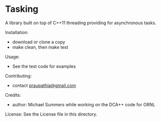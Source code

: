 # Tasking
A library built on top of C++11 threading providing for asynchronous tasks.

Installation:      
 - download or clone a copy
 - make clean, then make test

Usage: 
 - See the test code for examples

Contributing: 
 - contact praupathia@gmail.com

Credits: 
- author: Michael Summers while working on the DCA++ code for ORNL

License: See the License file in this directory.
